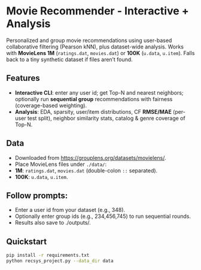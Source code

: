 # Movie Recommender - Interactive + Analysis

Personalized and group movie recommendations using user-based collaborative filtering (Pearson kNN), plus dataset-wide analysis. Works with **MovieLens 1M** (`ratings.dat`, `movies.dat`) or **100K** (`u.data`, `u.item`). Falls back to a tiny synthetic dataset if files aren’t found.

## Features
- **Interactive CLI**: enter any user id; get Top-N and nearest neighbors; optionally run **sequential group** recommendations with fairness (coverage-based weighting).
- **Analysis**: EDA, sparsity, user/item distributions, CF **RMSE/MAE** (per-user test split), neighbor similarity stats, catalog & genre coverage of Top-N.

## Data
- Downloaded from https://grouplens.org/datasets/movielens/.
- Place MovieLens files under `./data/`:
- **1M**: `ratings.dat`, `movies.dat` (double-colon `::` separated).
- **100K**: `u.data`, `u.item`.

## Follow prompts:

- Enter a user id from your dataset (e.g., 348).
- Optionally enter group ids (e.g., 234,456,745) to run sequential rounds.
- Results also save to ./outputs/.

## Quickstart
```bash
pip install -r requirements.txt
python recsys_project.py --data_dir data
